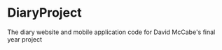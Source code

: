 DiaryProject
============

The diary website and mobile application code for David McCabe's final year project

